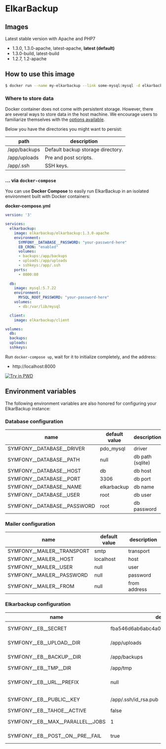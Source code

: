 # ElkarBackup

## Images
Latest stable version with Apache and PHP7
- 1.3.0, 1.3.0-apache, latest-apache, **latest (default)**
- 1.3.0-build, latest-build
- 1.2.7, 1.2-apache

## How to use this image

```sh
$ docker run --name my-elkarbackup --link some-mysql:mysql -d elkarbackup/elkarbackup:latest
```

### Where to store data
Docker container does not come with persistent storage. However, there are
several ways to store data in the host machine. We encourage users to
familiarize themselves with the [options available](https://docs.docker.com/storage/).

Below you have the directories you might want to persist:

| path           | description                        |
|----------------|------------------------------------|
| /app/backups   | Default backup storage directory.  |
| /app/uploads   | Pre and post scripts.              |
| /app/.ssh      | SSH keys.                          |

### ... via `docker-compose`

You can use **Docker Compose** to easily run ElkarBackup in an isolated environment built with Docker containers:

**docker-compose.yml**
```yaml
version: '3'

services:
  elkarbackup:
    image: elkarbackup/elkarbackup:1.3.0-apache
    environment:
      SYMFONY__DATABASE__PASSWORD: "your-password-here"
      EB_CRON: "enabled"
      volumes:
      - backups:/app/backups
      - uploads:/app/uploads
      - sshkeys:/app/.ssh
    ports:
      - 8000:80
    
  db:
    image: mysql:5.7.22
    environment:
      MYSQL_ROOT_PASSWORD: "your-password-here"
    volumes:
      - db:/var/lib/mysql

  client:
    image: elkarbackup/client

volumes:
  db:
  backups:
  uploads:
  sshkeys:
```

Run `docker-compose up`, wait for it to initialize completely, and the address:
- http://localhost:8000

[![Try in PWD](https://github.com/play-with-docker/stacks/raw/cff22438cb4195ace27f9b15784bbb497047afa7/assets/images/button.png)](https://labs.play-with-docker.com/?stack=https://raw.githubusercontent.com/elkarbackup/elkarbackup-docker/master/elkarbackup/1.3/docker-compose.yml)

## Environment variables

The following environment variables are also honored for configuring your ElkarBackup instance:

### Database configuration

| name                        | default value | description |
|-----------------------------|---------------|-------------|
| SYMFONY__DATABASE__DRIVER   | pdo_mysql     | driver      |
| SYMFONY__DATABASE__PATH     | null          | db path (sqlite) |
| SYMFONY__DATABASE__HOST     | db            | db host     |
| SYMFONY__DATABASE__PORT     | 3306          | db port     |
| SYMFONY__DATABASE__NAME     | elkarbackup   | db name     |
| SYMFONY__DATABASE__USER     | root          | db user     |
| SYMFONY__DATABASE__PASSWORD | root          | db password |


### Mailer configuration

| name                        | default value | description  |
|-----------------------------|---------------|--------------|
| SYMFONY__MAILER__TRANSPORT  | smtp          | transport    |
| SYMFONY__MAILER__HOST       | localhost     | host         |
| SYMFONY__MAILER__USER       | null          | user         |
| SYMFONY__MAILER__PASSWORD   | null          | password     |
| SYMFONY__MAILER__FROM       | null          | from address |


### Elkarbackup configuration

| name                        | default value     | description |
|-----------------------------|-------------------|-------------|
| SYMFONY__EB__SECRET  | fba546d6ab6abc4a01391d161772a14e093c7aa2 | framework secret |
| SYMFONY__EB__UPLOAD__DIR         | /app/uploads | scripts directory |
| SYMFONY__EB__BACKUP__DIR         | /app/backups | backups directory |
| SYMFONY__EB__TMP__DIR            | /app/tmp     | tmp directory |
| SYMFONY__EB__URL__PREFIX         | null         | url path prefix (i.e. /elkarbackup) |
| SYMFONY__EB__PUBLIC__KEY         | /app/.ssh/id_rsa.pub | ssh publick key path |
| SYMFONY__EB__TAHOE__ACTIVE       | false        | - |
| SYMFONY__EB__MAX__PARALLEL__JOBS | 1            | v1.3 or higher |
| SYMFONY__EB__POST__ON__PRE__FAIL | true         | v1.3 or higher |

